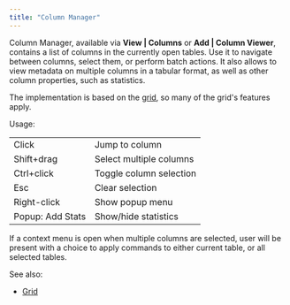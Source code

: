 ```yaml
---
title: "Column Manager"
---
```


Column Manager, available via **View | Columns** or **Add | Column Viewer**, contains a list of columns in the currently
open tables. Use it to navigate between columns, select them, or perform batch actions. It also allows to view metadata
on multiple columns in a tabular format, as well as other column properties, such as statistics.

The implementation is based on the [grid](../../visualize/viewers/grid.md), so many of the grid's features apply.

Usage:

|                  |                |
|------------------|----------------|
| Click            | Jump to column |
| Shift+drag       | Select multiple columns |
| Ctrl+click       | Toggle column selection |
| Esc              | Clear selection |
| Right-click      | Show popup menu |
| Popup: Add Stats | Show/hide statistics |

If a context menu is open when multiple columns are selected, user will be present with a choice to apply commands to
either current table, or all selected tables.

See also:

* [Grid](../../visualize/viewers/grid.md)
